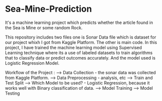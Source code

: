 # Sea-Mine-Prediction
It's a machine learning project which predicts whether the article found in the Sea is Mine or some random Rock.

This repository includes two files one is Sonar Data file which is dataset for our project whixh I got from Kaggle Platform. The other is main code.
In this project, I have trained the machine learning model using Supervised Learning technique where its a use of labeled datasets to train algorithms that to classify data or predict outcomes accurately. And the model used is Logistic Regression Model.

Workflow of the Project :
 --> Data Collection - the sonar data was collected from Kaggle Platform.
 --> Data Preprocessing - analysis, etc
 --> Train and Test Split 
 --> Which Model to be used? - Logistic Regression, because it works well with Binary classification of data.
 --> Model Training
 --> Model Testing 
